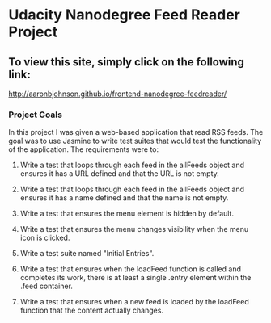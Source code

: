 Udacity Nanodegree Feed Reader Project
===========================================
To view this site, simply click on the following link:
------------------------------------------------------
http://aaronbjohnson.github.io/frontend-nanodegree-feedreader/

### Project Goals

In this project I was given a web-based application that read RSS feeds. The
goal was to use Jasmine to write test suites that would test the functionality
of the application. The requirements were to:

1. Write a test that loops through each feed in the allFeeds object and ensures
   it has a URL defined and that the URL is not empty.

2. Write a test that loops through each feed in the allFeeds object and ensures
   it has a name defined and that the name is not empty.

3. Write a test that ensures the menu element is hidden by default.

4. Write a test that ensures the menu changes visibility when the menu icon is
   clicked.

5. Write a test suite named "Initial Entries".

6. Write a test that ensures when the loadFeed function is called and completes
   its work, there is at least a single .entry element within the .feed
   container.

8. Write a test that ensures when a new feed is loaded by the loadFeed function
   that the content actually changes.

